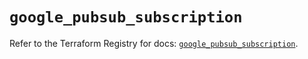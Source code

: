 # `google_pubsub_subscription`

Refer to the Terraform Registry for docs: [`google_pubsub_subscription`](https://registry.terraform.io/providers/hashicorp/google-beta/6.18.0/docs/resources/google_pubsub_subscription).
